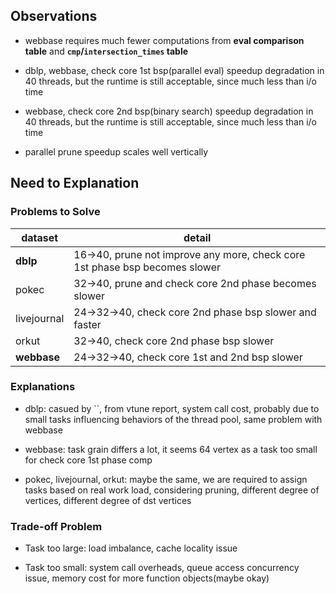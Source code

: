 ## Observations

* webbase requires much fewer computations from **eval comparison table** and **`cmp`/`intersection_times` table** 

* dblp, webbase, check core 1st bsp(parallel eval) speedup degradation in 40 threads, but the runtime is still acceptable, since much less than i/o time

* webbase, check core 2nd bsp(binary search) speedup degradation in 40 threads, but the runtime is still acceptable, since much less than i/o time

* parallel prune speedup scales well vertically

## Need to Explanation

### Problems to Solve

dataset | detail
--- | ---
**dblp** | 16->40, prune not improve any more, check core 1st phase bsp becomes slower
pokec | 32->40, prune and check core 2nd phase becomes slower
livejournal | 24->32->40, check core 2nd phase bsp slower and faster
orkut | 32->40, check core 2nd phase bsp slower
**webbase** | 24->32->40, check core 1st and 2nd bsp slower

### Explanations

* dblp: casued by ``, from vtune report, system call cost, probably due to small tasks influencing behaviors of the thread pool, same problem with webbase

* webbase: task grain differs a lot, it seems 64 vertex as a task too small for check core 1st phase comp

* pokec, livejournal, orkut: maybe the same, we are required to assign tasks based on real work load, considering pruning, different degree of vertices, different degree of dst vertices

### Trade-off Problem

* Task too large: load imbalance, cache locality issue

* Task too small: system call overheads, queue access concurrency issue, memory cost for more function objects(maybe okay)